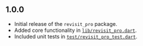 ## 1.0.0

* Initial release of the `revisit_pro` package.
* Added core functionality in [`lib/revisit_pro.dart`](lib/revisit_pro.dart).
* Included unit tests in [`test/revisit_pro_test.dart`](test/revisit_pro_test.dart).
